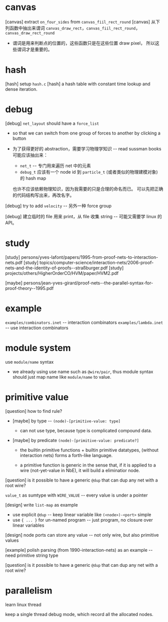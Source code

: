 # canvas

[canvas] extract `on_four_sides` from `canvas_fiil_rect_round`
[canvas] 从下列函数中抽出来谓词 `canvas_draw_rect`，`canvas_fiil_rect_round`，`canvas_draw_rect_round`

- 谓词是用来判断点的位置的，这些函数只是在这些位置 draw pixel，
  所以这些谓词才是重要的。

# hash

[hash] setup `hash.c`
[hash] a hash table with constant time lookup and dense iteration.

# debug

[debug] `net_layout` should have a `force_list`

- so that we can switch from one group of forces to another by clicking a button
- 为了获得更好的 abstraction，需要学习物理学知识 -- read sussman books
  可能应该抽出来：
  - `net_t` -- 专门用来遍历 net 中的元素
  - `debug_t` 应该有一个 node id 到 `particle_t` (或者类似的物理建模对象) 的 hash map

  也许不应该依赖物理知识，因为我需要的只是合理的命名而已。
  可以先把正确的代码结构写出来，再改名字。

[debug] try to add `velocity` -- 另外一种 force group

[debug] 建立临时的 file 用来 print，从 file 收集 string -- 可能又需要学 linux 的 API。

# study

[study] persons/yves-lafont/papers/1995-from-proof-nets-to-interaction-nets.pdf
[study] topics/computer-science/interaction-nets/2006-proof-nets-and-the-identity-of-proofs--straßburger.pdf
[study] projects/others/HigherOrderCO/HVM/paper/HVM2.pdf

[maybe] persons/jean-yves-girard/proof-nets--the-parallel-syntax-for-proof-theory--1995.pdf

# example

`examples/combinators.inet` -- interaction combinators
`examples/lambda.inet` -- use interaction combinators

# module system

use `module/name` syntax

- we already using use name such as `@wire/pair`,
  thus module syntax should just map name like `module/name` to value.

# primitive value

[question] how to find rule?

- [maybe] by type -- `(node)-[primitive-value: type]`
  - can not use type, because type is complicated compound data.

- [maybe] by predicate `(node)-[primitive-value: predicate?]`

  - the builtin primitive functions + builtin primitive datatypes,
    (without interaction nets) forms a forth-like language.

  - a primitive function is generic in the sense that,
    if it is applied to a wire (not-yet-value in NbE),
    it will build a eliminatior node.

[question] is it possible to have a generic `@dup` that can dup any net with a root wire?

`value_t` as sumtype with `WIRE_VALUE` -- every value is under a pointer

[design] write `list-map` as example

- use explicit `@dup` -- keep linear variable like `(<node>)-<port>` simple
- use `{ ... }` for un-named program -- just program, no closure over linear variables

[design] node ports can store any value -- not only wire, but also primitive values

[example] polish parsing (from 1990-interaction-nets) as an example -- need primitive string type

[question] is it possible to have a generic `@dup` that can dup any net with a root wire?

# parallelism

learn linux thread

keep a single thread debug mode, which record all the allocated nodes.
